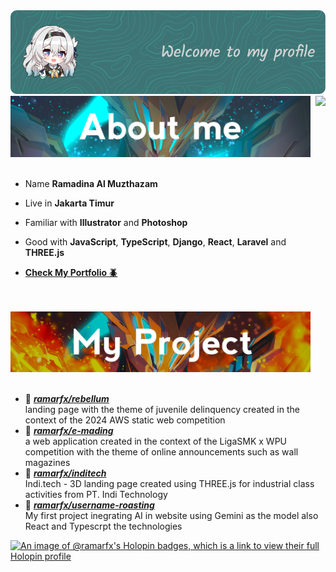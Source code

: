 <img src="./assets/firefly-header.png">
<div style="">

    
  <div style="">

    
  <img src="./assets/sam-aboutme.jpg" width="480">

  <img src="https://github-readme-stats.vercel.app/api/top-langs/?username=ramarfx&layout=pie&hide_border=true&langs_count=5&theme=transparent&title_color=539BF5&text_color=ADBAC7&text_bold=true" align=right />
  <br>
  <br>



  - Name **Ramadina Al Muzthazam**
  
  - Live in **Jakarta Timur**
  
  - Familiar with **Illustrator** and **Photoshop**
  
  - Good with **JavaScript**, **TypeScript**, **Django**, **React**, **Laravel** and **THREE.js**

  - [**Check My Portfolio 🪲**](https://ramarfx.my.id)
  
  <br>
  <br>


  <img src="./assets/sam-project.jpg" width="480">
  <br>
  <br>

  - 📗 [***ramarfx/rebellum***](https://github.com/ramarfx/rebellum) <br/>
  landing page with the theme of juvenile delinquency created in the context of the 2024 AWS static web competition
  - 📘 [***ramarfx/e-mading***](https://github.com/ramarfx/e-mading) <br/>
  a web application created in the context of the LigaSMK x WPU competition with the theme of online announcements such as wall magazines
- 📙 [***ramarfx/inditech***](https://indi.tech) <br/>
  Indi.tech - 3D landing page created using THREE.js for industrial class activities from PT. Indi Technology
- 📙 [***ramarfx/username-roasting***](https://username-roasting.vercel.app) <br/>
  My first project inegrating AI in website using Gemini as the model also React and Typescrpt the technologies
  </div>
</div>

[![An image of @ramarfx's Holopin badges, which is a link to view their full Holopin profile](https://holopin.me/ramarfx)](https://holopin.io/@ramarfx)
